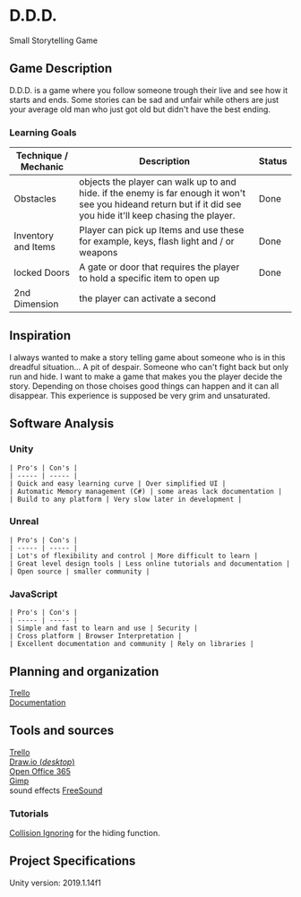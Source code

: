 # D.D.D.
Small Storytelling Game

## Game Description
D.D.D. is a game where you follow someone trough their live and see how it starts and ends.
Some stories can be sad and unfair while others are just your average old man who just got old but didn't have the best ending. 

### Learning Goals
| Technique / Mechanic | Description | Status |
| ----- | ----- | ----- |
| Obstacles | objects the player can walk up to and hide. if the enemy is far enough it won't see you hideand return but if it did see you hide it'll keep chasing the player. | Done |
| Inventory and Items | Player can pick up Items and use these for example, keys, flash light and / or weapons | Done |
| locked Doors | A gate or door that requires the player to hold a specific item to open up | Done |
| 2nd Dimension | the player can activate a second |  |

## Inspiration
I always wanted to make a story telling game about someone who is in this dreadful situation...
A pit of despair. Someone who can't fight back but only run and hide.
I want to make a game that makes you the player decide the story.
Depending on those choises good things can happen and it can all disappear.
This experience is supposed be very grim and unsaturated. 

## Software Analysis  


### Unity  

	| Pro's | Con's |
	| ----- | ----- |
	| Quick and easy learning curve | Over simplified UI |
	| Automatic Memory management (C#) | some areas lack documentation |
	| Build to any platform | Very slow later in development |

### Unreal

	| Pro's | Con's |
	| ----- | ----- |
	| Lot's of flexibility and control | More difficult to learn |
	| Great level design tools | Less online tutorials and documentation |
	| Open source | smaller community |

### JavaScript

	| Pro's | Con's |
	| ----- | ----- |
	| Simple and fast to learn and use | Security |
	| Cross platform | Browser Interpretation |
	| Excellent documentation and community | Rely on libraries |

## Planning and organization
[Trello](https://trello.com/b/v16yD2Fl/ddd)  
[Documentation](https://github.com/MikeRaadsheer/DDD/tree/development/documentation/)  

## Tools and sources
[Trello](https://trello.com/)  
[Draw.io (_desktop_)](https://draw.io/)  
[Open Office 365](https://products.office.com/en/excel)  
[Gimp](https://www.gimp.org/downloads/)  
sound effects [FreeSound](https://freesound.org/)  

### Tutorials  

[Collision Ignoring](https://www.youtube.com/watch?v=MKjWDtm5eeU) for the hiding function.


## Project Specifications
Unity version: 2019.1.14f1